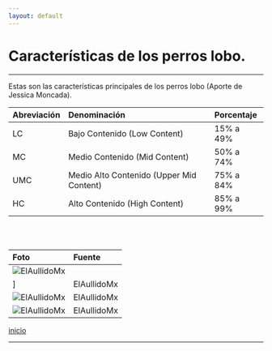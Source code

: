 ```yaml
---
layout: default
---
```


# Características de los perros lobo.
***
Estas son las características principales de los perros lobo (Aporte de Jessica Moncada).

| Abreviación  | Denominación        | Porcentaje |
|:-------------|:--------------------|:-----------|
| LC | Bajo Contenido (Low Content)  | 15% a 49%   |
| MC | Medio Contenido (Mid Content) | 50% a 74%  |
| UMC | Medio Alto Contenido (Upper Mid Content) | 75% a 84%  |
| HC | Alto Contenido (High Content) | 85% a 99%  |
<br><br>

| Foto | Fuente |
|:-------------|:--------------------|
|![ElAullidoMx](https://user-images.githubusercontent.com/28986824/149586167-fb5bf944-d9e1-47fa-be32-4d9f7ab9dee8.png)
] | ElAullidoMx |
|![ElAullidoMx](https://www.instagram.com/p/CSMekxQsvBU/) | ElAullidoMx |
|![ElAullidoMx](https://www.instagram.com/p/CSMekxQsvBU/) | ElAullidoMx |


[inicio](./)

***
